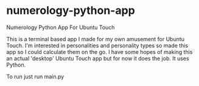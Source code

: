 # numerology-python-app

Numerology Python App For Ubuntu Touch

This is a terminal based app I made for my own amusement for Ubuntu Touch. I'm interested in personalities and personality types so made this app so I could calculate them on the go. I have some hopes of making this an actual 'desktop' Ubuntu Touch app but for now it does the job. It uses Python.

To run just run main.py
